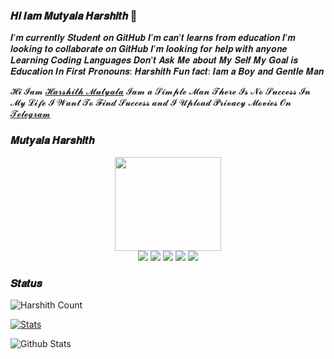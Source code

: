 ### 𝑯𝒊 𝑰𝒂𝒎 𝑴𝒖𝒕𝒚𝒂𝒍𝒂 𝑯𝒂𝒓𝒔𝒉𝒊𝒕𝒉 👋

𝑰’𝒎 𝒄𝒖𝒓𝒓𝒆𝒏𝒕𝒍𝒚 𝑺𝒕𝒖𝒅𝒆𝒏𝒕 𝒐𝒏 𝑮𝒊𝒕𝑯𝒖𝒃
𝑰’𝒎 𝒄𝒂𝒏'𝒕 𝒍𝒆𝒂𝒓𝒏𝒔 𝒇𝒓𝒐𝒎 𝒆𝒅𝒖𝒄𝒂𝒕𝒊𝒐𝒏
𝑰’𝒎 𝒍𝒐𝒐𝒌𝒊𝒏𝒈 𝒕𝒐 𝒄𝒐𝒍𝒍𝒂𝒃𝒐𝒓𝒂𝒕𝒆 𝒐𝒏 𝑮𝒊𝒕𝑯𝒖𝒃
𝑰’𝒎 𝒍𝒐𝒐𝒌𝒊𝒏𝒈 𝒇𝒐𝒓 𝒉𝒆𝒍𝒑 𝒘𝒊𝒕𝒉 𝒂𝒏𝒚𝒐𝒏𝒆 𝑳𝒆𝒂𝒓𝒏𝒊𝒏𝒈 𝑪𝒐𝒅𝒊𝒏𝒈 𝑳𝒂𝒏𝒈𝒖𝒂𝒈𝒆𝒔
𝑫𝒐𝒏'𝒕 𝑨𝒔𝒌 𝑴𝒆 𝒂𝒃𝒐𝒖𝒕 𝑴𝒚 𝑺𝒆𝒍𝒇
𝑴𝒚 𝑮𝒐𝒂𝒍 𝒊𝒔 𝑬𝒅𝒖𝒄𝒂𝒕𝒊𝒐𝒏 𝑰𝒏 𝑭𝒊𝒓𝒔𝒕
𝑷𝒓𝒐𝒏𝒐𝒖𝒏𝒔: 𝑯𝒂𝒓𝒔𝒉𝒊𝒕𝒉
𝑭𝒖𝒏 𝒇𝒂𝒄𝒕: 𝑰𝒂𝒎 𝒂 𝑩𝒐𝒚 𝒂𝒏𝒅 𝑮𝒆𝒏𝒕𝒍𝒆 𝑴𝒂𝒏

𝓗𝓲 𝓘𝓪𝓶 [𝓗𝓪𝓻𝓼𝓱𝓲𝓽𝓱 𝓜𝓾𝓽𝔂𝓪𝓵𝓪](https://t.me/Harshith_Mutyala) 𝓘𝓪𝓶 𝓪 𝓢𝓲𝓶𝓹𝓵𝓮 𝓜𝓪𝓷 𝓣𝓱𝓮𝓻𝓮 𝓘𝓼 𝓝𝓸 𝓢𝓾𝓬𝓬𝓮𝓼𝓼 𝓘𝓷 𝓜𝔂 𝓛𝓲𝓯𝓮 𝓘 𝓦𝓪𝓷𝓽 𝓣𝓸 𝓕𝓲𝓷𝓭 𝓢𝓾𝓬𝓬𝓮𝓼𝓼 𝓪𝓷𝓭 𝓘 𝓤𝓹𝓵𝓸𝓪𝓭 𝓟𝓻𝓲𝓿𝓪𝓬𝔂 𝓜𝓸𝓿𝓲𝓮𝓼 𝓞𝓷 [𝓣𝓮𝓵𝓮𝓰𝓻𝓪𝓶](https://t.me/Harshith_Studios)

### 𝑴𝒖𝒕𝒚𝒂𝒍𝒂 𝑯𝒂𝒓𝒔𝒉𝒊𝒕𝒉

<p align="middle">
<img src="https://telegra.ph/file/30ca4ce92f146fc14b4d6.jpg" width="170" height="150"><br>
<img src="https://badgen.net/badge/Name/Harshith/black?icon=awesome&labelColor=0080FF"></a>
<img src="https://badgen.net/badge/Skills/python/purple?icon=terminal&labelColor=red"></a>
<a href="https://telegram.dog/Harshith_Mutyala"><img src="https://img.shields.io/badge/Telegram-Channel-blue.svg?logo=telegram"></a>
<a href="https://github.com/MutyalaHarshith"><img src="https://badgen.net/badge/Follow%20on%20/GitHub/80FF00?icon=github&labelColor=black"></a>
<a href="https://youtube.com/channel/UCE72_6rmOJYa6JTXNaZ5LSw"><img src="https://img.shields.io/badge/YouTube-Channel-FF3333.svg?logo=youtube&logoColor=FF3333"></a>
<p align="left">
</p>

### 𝑺𝒕𝒂𝒕𝒖𝒔

![Harshith Count](https://profile-counter.glitch.me/{mutyalaharshith}/count.svg)

[![Stats](https://github-readme-stats.vercel.app/api?username=MutyalaHarshith&hide=prs&count_private=true&show_icons=true&theme=algolia)](https://github.com/MutyalaHarshith/github-readme-stats)

![Github Stats](https://github-stats-alpha.vercel.app/api/?username=MutyalaHarshith&tc=323&ic=323)
